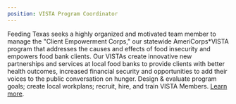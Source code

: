```yaml
---
position: VISTA Program Coordinator
---
```

Feeding Texas seeks a highly organized and motivated team member to manage the "Client Empowerment Corps," our statewide AmeriCorps*VISTA program that addresses the causes and effects of food insecurity and empowers food bank clients. Our VISTAs create innovative new partnerships and services at local food banks to provide clients with better health outcomes, increased financial security and opportunities to add their voices to the public conversation on hunger. Design & evaluate program goals; create local workplans; recruit, hire, and train VISTA Members. [Learn more](https://s3-us-west-2.amazonaws.com/assets.feedingtexas.org/pdf/VISTA_Program_Coordinator_Position.pdf).

